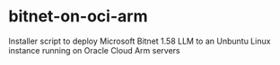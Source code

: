 # bitnet-on-oci-arm
Installer script to deploy Microsoft Bitnet 1.58 LLM to an Unbuntu Linux instance running on Oracle Cloud Arm servers
